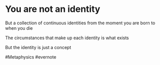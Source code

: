 # You are not an identity

But a collection of continuous identities from the moment you are born to when you die

The circumstances that make up each identity is what exists

But the identity is just a concept

\#Metaphysics #evernote

